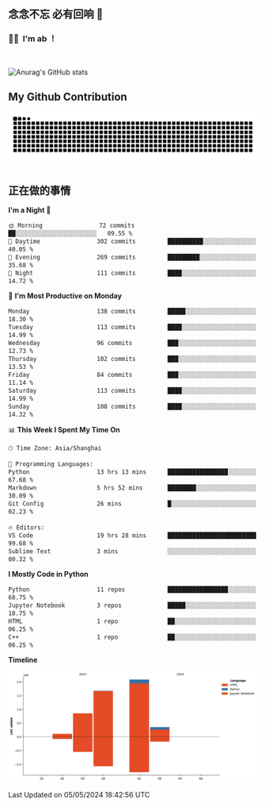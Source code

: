 ## 念念不忘 必有回响  👋
### 👨‍🔧&nbsp;&nbsp;I'm ab ！

<br>

![Anurag's GitHub stats](https://github-readme-stats.vercel.app/api?username=abinzzz&count_private=true&show_icons=true&theme=tokyonight)


## My Github Contribution
![](https://github.com/abinzzz/abinzzz/blob/output/github-contribution-grid-snake.svg)

## 正在做的事情

<!--START_SECTION:waka-->
**I'm a Night 🦉** 

```text
🌞 Morning                72 commits          ██░░░░░░░░░░░░░░░░░░░░░░░   09.55 % 
🌆 Daytime                302 commits         ██████████░░░░░░░░░░░░░░░   40.05 % 
🌃 Evening                269 commits         █████████░░░░░░░░░░░░░░░░   35.68 % 
🌙 Night                  111 commits         ████░░░░░░░░░░░░░░░░░░░░░   14.72 % 
```
📅 **I'm Most Productive on Monday** 

```text
Monday                   138 commits         █████░░░░░░░░░░░░░░░░░░░░   18.30 % 
Tuesday                  113 commits         ████░░░░░░░░░░░░░░░░░░░░░   14.99 % 
Wednesday                96 commits          ███░░░░░░░░░░░░░░░░░░░░░░   12.73 % 
Thursday                 102 commits         ███░░░░░░░░░░░░░░░░░░░░░░   13.53 % 
Friday                   84 commits          ███░░░░░░░░░░░░░░░░░░░░░░   11.14 % 
Saturday                 113 commits         ████░░░░░░░░░░░░░░░░░░░░░   14.99 % 
Sunday                   108 commits         ████░░░░░░░░░░░░░░░░░░░░░   14.32 % 
```


📊 **This Week I Spent My Time On** 

```text
🕑︎ Time Zone: Asia/Shanghai

💬 Programming Languages: 
Python                   13 hrs 13 mins      █████████████████░░░░░░░░   67.68 % 
Markdown                 5 hrs 52 mins       ████████░░░░░░░░░░░░░░░░░   30.09 % 
Git Config               26 mins             █░░░░░░░░░░░░░░░░░░░░░░░░   02.23 % 

🔥 Editors: 
VS Code                  19 hrs 28 mins      █████████████████████████   99.68 % 
Sublime Text             3 mins              ░░░░░░░░░░░░░░░░░░░░░░░░░   00.32 % 
```

**I Mostly Code in Python** 

```text
Python                   11 repos            █████████████████░░░░░░░░   68.75 % 
Jupyter Notebook         3 repos             █████░░░░░░░░░░░░░░░░░░░░   18.75 % 
HTML                     1 repo              ██░░░░░░░░░░░░░░░░░░░░░░░   06.25 % 
C++                      1 repo              ██░░░░░░░░░░░░░░░░░░░░░░░   06.25 % 
```



**Timeline**

![Lines of Code chart](https://raw.githubusercontent.com/abinzzz/abinzzz/main/assets/bar_graph.png)


 Last Updated on 05/05/2024 18:42:56 UTC
<!--END_SECTION:waka-->


